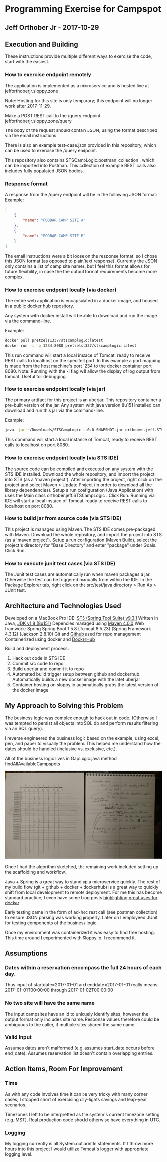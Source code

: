 # Programming Exercise for Campspot
## Jeff Orthober Jr - 2017-10-29

## Execution and Building
These instructions provide multiple different ways to exercise the code, start with the easiest.

### How to exercise endpoint remotely
The application is implemented as a microservice and is hosted live at
jefforthoberjr.sloppy.zone

Note: Hosting for this site is only temporary; this endpoint will no longer work after 2017-11-29.

Make a POST REST call to the /query endpoint.
jefforthoberjr.sloppy.zone/query

The body of the request should contain JSON, using the format described via the email instructions.

There is also an example test-case.json provided in this repository, which can be used to exercise the /query endpoint.

This repository also contains STSCampLogic.postman_collection , which can be imported into Postman. This collection of example REST calls also includes fully populated JSON bodies.


### Response format

A response from the /query endpoint will be in the following JSON format:
Example:

```json
[
    {
        "name": "FOOBAR CAMP SITE A"
    },
    {
        "name": "FOOBAR CAMP SITE B"
    }
]
```

The email instructions were a bit loose on the response format, so I chose this JSON format (as opposed to plain/text response). Currently the JSON only contains a list of camp site names, but I feel this format allows for future flexibility, in case the the output format requirements become more complex.


### How to exercise endpoint locally (via docker)
The entire web application is encapsulated in a docker image, and housed in a [public docker hub repository](https://hub.docker.com/r/pretzels1337/stscamplogic/builds/). 

Any system with docker install will be able to download and run the image via the command-line.

Example:
```bash
docker pull pretzels1337/stscamplogic:latest
docker run -i -p 1234:8080 pretzels1337/stscamplogic:latest
```
This run command will start a local instace of Tomcat, ready to receive REST calls to localhost on the specifed port. In this example a port mapping is made from the host machine's port 1234 to the docker container port 8080. Note: Running with the -i flag will allow the display of log output from tomcat. Useful for debugging.


### How to exercise endpoint locally (via jar)
The primary artifact for this project is an uberjar. This repository container a pre-built version of the jar. Any system with java version 8u151 installed can download and run this jar via the command-line.

Example:
```bash
java -jar ~/Downloads/STSCampLogic-1.0.0-SNAPSHOT.jar orthober.jeff.STSCampLogic.App
```
This command will start a local instance of Tomcat, ready to receive REST calls to localhost on port 8080.


### How to exercise endpoint locally (via STS IDE)
The source code can be compiled and executed on any system with the STS IDE installed. Download the whole repository, and import the project into STS (as a 'maven project'). After importing the project, right click on the project and select Maven > Update Project (in order to download all the library dependencies). Setup a run configuration (Java Application) with uses the Main class orthober.jeff.STSCampLogic . Click Run.
Running via IDE will start a local instace of Tomcat, ready to receive REST calls to localhost on port 8080.


### How to build jar from source code (via STS IDE)
This project is managed using Maven. The STS IDE comes pre-packaged with Maven. Download the whole repository, and import the project into STS (as a 'maven project'). Setup a run configuration (Maven Build), select the project's directory for "Base Directory" and enter "package" under Goals. Click Run.


### How to execute junit test cases (via STS IDE)
The Junit test cases are automatically run when maven packages a jar. Otherwise the test can be triggered manually from within the IDE. In the Package Explorer tab, right click on the src/test/java directory > Run As > JUnit test.


## Architecture and Technologies Used

Developed on a MacBook Pro
IDE: [STS (Spring Tool Suite) v9.3.1](https://spring.io/tools)
Written in Java, [JDK v1.8 (8u151)](http://www.oracle.com/technetwork/java/javase/downloads/jdk8-downloads-2133151.html)
Depencies managed using [Maven 4.0.0](https://maven.apache.org/pom.html)
Web framwork: Spring
Spring Boot 1.5.8
(Tomcat 8.5.23)
(Spring Framework 4.3.12)
(Jackson 2.8.10)
Git and [Github](https://github.com/jefforthoberjr/STSCampLogic) used for repo management
Containerized using docker and [DockerHub](https://hub.docker.com/r/pretzels1337/stscamplogic/builds/)

Build and deployment process:
1) Hack out code in STS IDE
2) Commit src code to repo
3) Build uberjar and commit it to repo
4) Automated build trigger setup between github and dockerhub. Automatically builds a new docker image with the latet uberjar
5) Container hosting on sloppy.io automatically grabs the latest version of the docker image


## My Approach to Solving this Problem
The business logic was complex enough to hack out in code. (Otherwise I was tempted to persist all objects into SQL db and perform results filtering via an SQL query).

I reverse engineered the business logic based on the example, using excel, pen, and paper to visually the problem. This helped me understand how the dates should be handled (inclusive vs. exclusive, etc.). 

All of the business logic lives in GapLogic.java method findAllAvailableCampspots

![pic of sketch](https://github.com/jefforthoberjr/STSCampLogic/blob/master/pic.jpg)

Once I had the algorithm sketched, the remaining work included setting up the scaffolding and workflow.

Java + Spring is a great way to stand up a microservice quickly. The rest of my build flow (git + github + docker + dockerhub) is a great way to quickly shift from local development to remote deployment. For me this has become standard practice; I even have some blog posts [highlighting great uses for docker](http://intellectualgambols.blogspot.com/2017/09/how-to-run-airflow-in-windows-with.html). 

Early testing came in the form of ad-hoc rest call (see postman collection) to ensure JSON parsing was working properly. Later on I employeed JUnit for testing components of the business logic.

Once my environment was containerized it was easy to find free hosting. This time around I experimented with Sloppy.io. I recommend it.


## Assumptions
### Dates within a reservation encompass the full 24 hours of each day.
Thus input of startdate=2017-01-01 and enddate=2017-01-01 really means:
2017-01-01T00:00:00 through 2017-01-02T00:00:00

### No two site will have the same name
The input campsites have an id to uniquely identify sites, however the output format only includes site name. Response values therefore could be ambiguous to the caller, if multiple sites shared the same name.

### Valid Input
Assumes dates aren't malformed (e.g. assumes start_date occurs before end_date).
Assumes reservation list doesn't contain overlapping entries.


## Action Items, Room For Improvement
### Time
As with any code involves time it can be very tricky with many corner cases; I stopped short of exercising day-lights savings and leap-year scenarios.

Timezones I left to be interpretted as the system's current timezone setting (e.g. MST). Real production code should otherwise have everything in UTC.

### Logging
My logging currently is all System.out.println statements. If I throw more hours into this project I would utilize Tomcat's logger with appropriate logging level.


